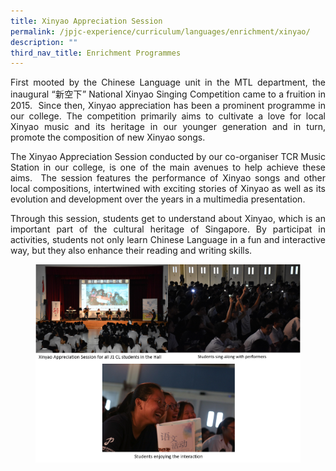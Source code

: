 ```yaml
---
title: Xinyao Appreciation Session
permalink: /jpjc-experience/curriculum/languages/enrichment/xinyao/
description: ""
third_nav_title: Enrichment Programmes
---
```

<div align=justify>
<p>
First mooted by the Chinese Language unit in the MTL department, the inaugural “新空下” National Xinyao Singing Competition came to a fruition in 2015.  Since then, Xinyao appreciation has been a prominent programme in our college. The competition primarily aims to cultivate a love for local Xinyao music and its heritage in our younger generation and in turn, promote the composition of new Xinyao songs.</p>
<p>
The Xinyao Appreciation Session conducted by our co-organiser TCR Music Station in our college, is one of the main avenues to help achieve these aims.  The session features the performance of Xinyao songs and other local compositions, intertwined with exciting stories of Xinyao as well as its evolution and development over the years in a multimedia presentation.</p>
<p>
Through this session, students get to understand about Xinyao, which is an important part of the cultural heritage of Singapore. By participat in activities, students not only learn Chinese Language in a fun and interactive way, but they also enhance their reading and writing skills.</p>

<figure>
<img src="/images/XY%20Collage.png"></figure>